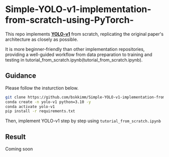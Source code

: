# Simple-YOLO-v1-implementation-from-scratch-using-PyTorch-
This repo implements **[YOLO-v1](https://arxiv.org/pdf/1506.02640)** from scratch, replicating the original paper's architecture as closely as possible.

It is more beginner-friendly than other implementation repositories, providing a well-guided workflow from data preparation to training and testing in tutorial_from_scratch.ipynb(tutorial_from_scratch.ipynb).

## Guidance

Please follow the insturction below.

```bash
git clone https://github.com/bskkimm/Simple-YOLO-v1-implementation-from-scratch-using-PyTorch-.git
conda create -n yolo-v1 python=3.10 -y
conda activate yolo-v1
pip install -r requirements.txt
```
Then, implement YOLO-v1 step by step using `tutorial_from_scratch.ipynb`

## Result
Coming soon



